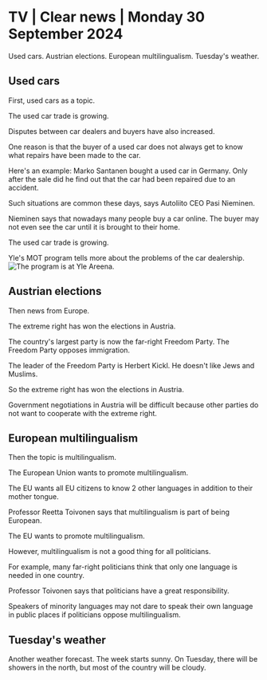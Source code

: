 # TV \| Clear news \| Monday 30 September 2024

Used cars. Austrian elections. European multilingualism. Tuesday's weather.

## Used cars

First, used cars as a topic.

The used car trade is growing.

Disputes between car dealers and buyers have also increased.

One reason is that the buyer of a used car does not always get to know what repairs have been made to the car.

Here's an example: Marko Santanen bought a used car in Germany. Only after the sale did he find out that the car had been repaired due to an accident.

Such situations are common these days, says Autoliito CEO Pasi Nieminen.

Nieminen says that nowadays many people buy a car online. The buyer may not even see the car until it is brought to their home.

The used car trade is growing.

Yle's MOT program tells more about the problems of the car dealership.![The program is at Yle Areena](https://areena.yle.fi/1-66871382).

## Austrian elections

Then news from Europe.

The extreme right has won the elections in Austria.

The country's largest party is now the far-right Freedom Party. The Freedom Party opposes immigration.

The leader of the Freedom Party is Herbert Kickl. He doesn't like Jews and Muslims.

So the extreme right has won the elections in Austria.

Government negotiations in Austria will be difficult because other parties do not want to cooperate with the extreme right.

## European multilingualism

Then the topic is multilingualism.

The European Union wants to promote multilingualism.

The EU wants all EU citizens to know 2 other languages in addition to their mother tongue.

Professor Reetta Toivonen says that multilingualism is part of being European.

The EU wants to promote multilingualism.

However, multilingualism is not a good thing for all politicians.

For example, many far-right politicians think that only one language is needed in one country.

Professor Toivonen says that politicians have a great responsibility.

Speakers of minority languages may not dare to speak their own language in public places if politicians oppose multilingualism.

## Tuesday's weather

Another weather forecast. The week starts sunny. On Tuesday, there will be showers in the north, but most of the country will be cloudy.
